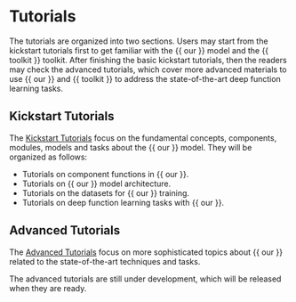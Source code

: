 # Tutorials

The tutorials are organized into two sections.
Users may start from the kickstart tutorials first to get familiar with the {{ our }} model and the {{ toolkit }} toolkit. 
After finishing the basic kickstart tutorials, then the readers may check the advanced tutorials, which cover more 
advanced materials to use {{ our }} and {{ toolkit }} to address the state-of-the-art deep function learning tasks.

## Kickstart Tutorials

The [Kickstart Tutorials](./kickstart/index.md) focus on the fundamental concepts, components, modules, models 
and tasks about the {{ our }} model. They will be organized as follows:

* Tutorials on component functions in {{ our }}.
* Tutorials on {{ our }} model architecture.
* Tutorials on the datasets for {{ our }} training.
* Tutorials on deep function learning tasks with {{ our }}.

## Advanced Tutorials

The [Advanced Tutorials](./advanced/index.md) focus on more sophisticated topics about {{ our }} related to the 
state-of-the-art techniques and tasks. 

The advanced tutorials are still under development, which will be released when they are ready.